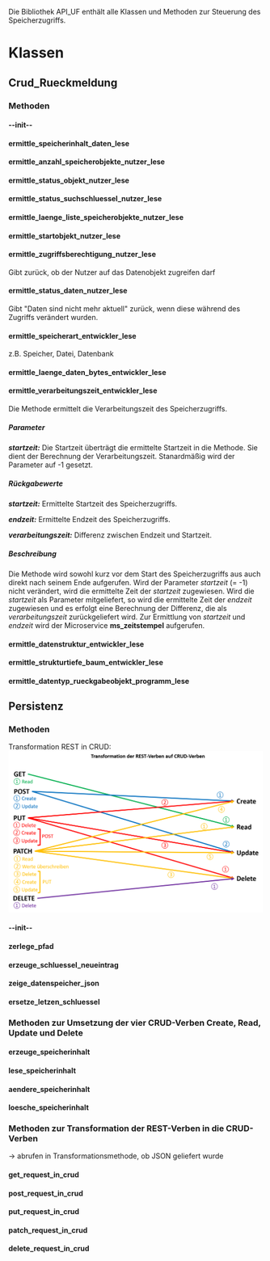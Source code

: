 Die Bibliothek API_UF enthält alle Klassen und Methoden zur Steuerung des Speicherzugriffs.

# Klassen

## Crud_Rueckmeldung

### Methoden

#### --init--

#### ermittle_speicherinhalt_daten_lese

#### ermittle_anzahl_speicherobjekte_nutzer_lese

#### ermittle_status_objekt_nutzer_lese

#### ermittle_status_suchschluessel_nutzer_lese

#### ermittle_laenge_liste_speicherobjekte_nutzer_lese

#### ermittle_startobjekt_nutzer_lese

#### ermittle_zugriffsberechtigung_nutzer_lese
Gibt zurück, ob der Nutzer auf das Datenobjekt zugreifen darf

#### ermittle_status_daten_nutzer_lese
Gibt "Daten sind nicht mehr aktuell" zurück, wenn diese während des Zugriffs verändert wurden.

#### ermittle_speicherart_entwickler_lese
z.B. Speicher, Datei, Datenbank

#### ermittle_laenge_daten_bytes_entwickler_lese

#### ermittle_verarbeitungszeit_entwickler_lese
Die Methode ermittelt die Verarbeitungszeit des Speicherzugriffs.
##### Parameter
***startzeit:*** Die Startzeit überträgt die ermittelte Startzeit in die Methode. Sie dient der Berechnung der Verarbeitungszeit. Stanardmäßig wird der Parameter auf -1 gesetzt.
##### Rückgabewerte
***startzeit:*** Ermittelte Startzeit des Speicherzugriffs.

***endzeit:*** Ermittelte Endzeit des Speicherzugriffs.

***verarbeitungszeit:*** Differenz zwischen Endzeit und Startzeit.
##### Beschreibung
Die Methode wird sowohl kurz vor dem Start des Speicherzugriffs aus auch direkt nach seinem Ende aufgerufen. Wird der Parameter *startzeit* (= -1) nicht verändert, wird die ermittelte Zeit der *startzeit* zugewiesen. 
Wird die *startzeit* als Parameter mitgeliefert, so wird die ermittelte Zeit der *endzeit* zugewiesen und es erfolgt eine Berechnung der Differenz, die als *verarbeitungszeit* zurückgeliefert wird.
Zur Ermittlung von *startzeit* und *endzeit* wird der Microservice **ms_zeitstempel** aufgerufen.

#### ermittle_datenstruktur_entwickler_lese

#### ermittle_strukturtiefe_baum_entwickler_lese

#### ermittle_datentyp_rueckgabeobjekt_programm_lese


## Persistenz

### Methoden


Transformation REST in CRUD: ![Uebertragung REST zu CRUD](https://github.com/StefSchneider/Unternehmensfaehigkeiten/blob/master/Dokumentation/Grafik_Uebertragung_REST_ZU_CRUD.png)


#### --init--

#### zerlege_pfad

#### erzeuge_schluessel_neueintrag

#### zeige_datenspeicher_json

#### ersetze_letzen_schluessel

### Methoden zur Umsetzung der vier CRUD-Verben Create, Read, Update und Delete

#### erzeuge_speicherinhalt

#### lese_speicherinhalt

#### aendere_speicherinhalt

#### loesche_speicherinhalt

### Methoden zur Transformation der REST-Verben in die CRUD-Verben
-> abrufen in Transformationsmethode, ob JSON geliefert wurde

#### get_request_in_crud

#### post_request_in_crud

#### put_request_in_crud

#### patch_request_in_crud

#### delete_request_in_crud



